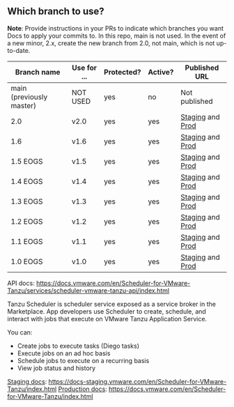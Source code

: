 ## Which branch to use?

**Note**: Provide instructions in your PRs to indicate which branches you want Docs to apply your commits to. In this repo, main is not used. In the event of a new minor, 2.x, create the new branch from 2.0, not main, which is not up-to-date.

| Branch name | Use for ... | Protected?   | Active? | Published URL |
|-------------| ------------| -------------| --------| --------------|
| main (previously master)      | NOT USED    | yes          | no      | Not published |
| 2.0         | v2.0        | yes          | yes     | [Staging](https://docs-staging.vmware.com/en/Scheduler-for-VMware-Tanzu/2.0/scheduler-vmware-tanzu/GUID-index.html) and [Prod](https://docs.vmware.com/en/Scheduler-for-VMware-Tanzu/2.0/scheduler-vmware-tanzu/GUID-index.html) |
| 1.6       | v1.6        | yes          | yes     | [Staging](https://docs-staging.vmware.com/en/Scheduler-for-VMware-Tanzu/1.6/scheduler-vmware-tanzu/GUID-index.html) and [Prod](https://docs.vmware.com/en/Scheduler-for-VMware-Tanzu/1.6/scheduler-vmware-tanzu/GUID-index.html) |
| 1.5  EOGS       | v1.5        | yes          | yes     | [Staging](https://docs-staging.vmware.com/en/Scheduler-for-VMware-Tanzu/1.5/scheduler-vmware-tanzu/GUID-index.html) and [Prod](https://docs.vmware.com/en/Scheduler-for-VMware-Tanzu/1.5/scheduler-vmware-tanzu/GUID-index.html) |
| 1.4  EOGS       | v1.4        | yes          | yes     | [Staging](https://docs-staging.vmware.com/en/Scheduler-for-VMware-Tanzu/1.4/scheduler-vmware-tanzu/GUID-index.html) and [Prod](https://docs.vmware.com/en/Scheduler-for-VMware-Tanzu/1.4/scheduler-vmware-tanzu/GUID-index.html) |
| 1.3   EOGS       | v1.3        | yes          | yes     | [Staging](https://docs-staging.vmware.com/en/Scheduler-for-VMware-Tanzu/1.3/scheduler-vmware-tanzu/GUID-index.html) and [Prod](https://docs.vmware.com/en/Scheduler-for-VMware-Tanzu/1.3/scheduler-vmware-tanzu/GUID-index.html) |
| 1.2   EOGS       | v1.2        | yes          | yes     | [Staging](https://docs-staging.vmware.com/en/Scheduler-for-VMware-Tanzu/1.2/scheduler-vmware-tanzu/GUID-index.html) and [Prod](https://docs.vmware.com/en/Scheduler-for-VMware-Tanzu/1.2/scheduler-vmware-tanzu/GUID-index.html) |
| 1.1   EOGS       | v1.1        | yes          | yes     | [Staging](https://docs-staging.vmware.com/en/Scheduler-for-VMware-Tanzu/1.1/scheduler-vmware-tanzu/GUID-index.html) and [Prod](https://docs.vmware.com/en/Scheduler-for-VMware-Tanzu/1.1/scheduler-vmware-tanzu/GUID-index.html) |
| 1.0   EOGS       | v1.0        | yes          | yes     | [Staging](https://docs-staging.vmware.com/en/Scheduler-for-VMware-Tanzu/1.1/scheduler-vmware-tanzu/GUID-index.html) and [Prod](https://docs.vmware.com/en/Scheduler-for-VMware-Tanzu/1.1/scheduler-vmware-tanzu/GUID-index.html) |

API docs: https://docs.vmware.com/en/Scheduler-for-VMware-Tanzu/services/scheduler-vmware-tanzu-api/index.html


Tanzu Scheduler is scheduler service exposed as a service broker in the Marketplace. App developers use Scheduler to create, schedule, and interact with jobs that execute on VMware Tanzu Application Service.

You can:

* Create jobs to execute tasks (Diego tasks)
* Execute jobs on an ad hoc basis
* Schedule jobs to execute on a recurring basis
* View job status and history

[Staging docs](https://docs-staging.vmware.com/en/Scheduler-for-VMware-Tanzu/index.html): https://docs-staging.vmware.com/en/Scheduler-for-VMware-Tanzu/index.html
[Production docs](https://docs.vmware.com/en/Scheduler-for-VMware-Tanzu/index.html): https://docs.vmware.com/en/Scheduler-for-VMware-Tanzu/index.html
